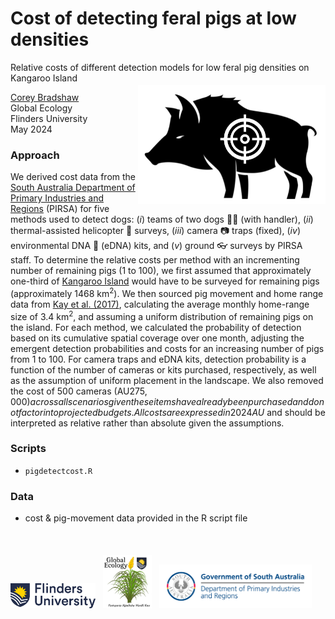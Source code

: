 # Cost of detecting feral pigs at low densities
Relative costs of different detection models for low feral pig densities on Kangaroo Island
<img align="right" src="www/pigtarget.png" width="300" style="margin-top: 20px"></a>

<a href="https://www.flinders.edu.au/people/corey.bradshaw">Corey Bradshaw</a><br>
Global Ecology<br>
Flinders University<br>
May 2024<br>

### Approach
We derived cost data from the <a href="https://pir.sa.gov.au/">South Australia Department of Primary Industries and Regions</a> (PIRSA) for five methods used to detect dogs: (<em>i</em>) teams of two dogs 🐕‍🦺 (with handler), (<em>ii</em>) thermal-assisted helicopter 🚁 surveys, (<em>iii</em>) camera 📷 traps (fixed), (<em>iv</em>) environmental DNA 🧬 (eDNA) kits, and (<em>v</em>) ground 👓 surveys by PIRSA staff. To determine the relative costs per method with an incrementing number of remaining pigs (1 to 100), we first assumed that approximately one-third of <a href="https://www.tourkangarooisland.com.au">Kangaroo Island</a> would have to be surveyed for remaining pigs (approximately 1468 km<sup>2</sup>). We then sourced pig movement and home range data from <a href="http://doi.org/10.1186/s40462-017-0105-1">Kay et al. (2017)</a>, calculating the average monthly home-range size of 3.4 km<sup>2</sup>, and assuming a uniform distribution of remaining pigs on the island. For each method, we calculated the probability of detection based on its cumulative spatial coverage over one month, adjusting the emergent detection probabilities and costs for an increasing number of pigs from 1 to 100. For camera traps and eDNA kits, detection probability is a function of the number of cameras or kits purchased, respectively, as well as the assumption of uniform placement in the landscape. We also removed the cost of 500 cameras (AU$275,000) across all scenarios given these items have already been purchased and do not factor into projected budgets. All costs are expressed in 2024 AU$ and should be interpreted as relative rather than absolute given the assumptions.

### Scripts
- <code>pigdetectcost.R</code>

### Data
- cost & pig-movement data provided in the R script file

<br>
<a href="https://www.flinders.edu.au"><img align="bottom-left" src="www/Flinders_University_Logo_Horizontal_RGB_Master.png" alt="Flinders University logo" height="40" style="margin-top: 20px"></a> &nbsp; <a href="https://globalecologyflinders.com"><img align="bottom-left" src="www/GEL Logo Kaurna New Transp-2.png" alt="GEL logo" height="85" style="margin-top: 20px"></a> &nbsp; <a href="https://pir.sa.gov.au"><img align="bottom-left" src="www/PIRSAlogo.png" alt="PIRSA logo" height="70" style="margin-top: 20px"></a>
